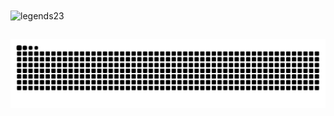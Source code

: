 <img align="center" alt="legends23" height="175" width="4000" src="https://media.giphy.com/media/eGlWh8b2oDeSuFjGM6/giphy.gif">

 ##
 
  ![Snake animation](https://github.com/legends23/legends23/blob/output/github-contribution-grid-snake.svg)
 

